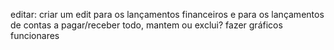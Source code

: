 editar:
    criar um edit para os lançamentos financeiros e para os lançamentos de contas a pagar/receber
    todo, mantem ou exclui?
    fazer gráficos funcionares